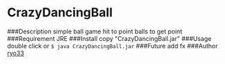 CrazyDancingBall
================
###Description
  simple ball game
  hit to point balls to get point
###Requirement
  JRE
###Install
  copy "CrazyDancingBall.jar"
###Usage
  double click
  or
  `$ java CrazyDancingBall.jar`
###Future
  add fx
###Author
[ryo33](https://github.com/ryo33/ "ryo33's github page")
